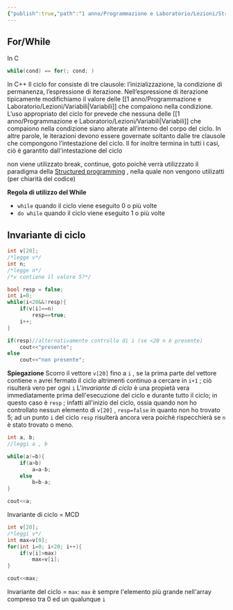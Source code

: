 ```yaml
---
{"publish":true,"path":"1 anno/Programmazione e Laboratorio/Lezioni/Strutture di controllo.md","permalink":"/1 anno/Programmazione e Laboratorio/Lezioni/Strutture di controllo/","PassFrontmatter":true}
---
```



## For/While

In C 
```c++ 
while(cond) == for(; cond; )
```

In C++
Il ciclo for consiste di tre clausole: l’inizializzazione, la condizione di permanenza, l’espressione di iterazione. Nell’espressione di iterazione tipicamente modifichiamo il valore delle [[1 anno/Programmazione e Laboratorio/Lezioni/Variabili\|Variabili]] che compaiono nella condizione. L’uso appropriato del ciclo for prevede che nessuna delle [[1 anno/Programmazione e Laboratorio/Lezioni/Variabili\|Variabili]] che compaiono nella condizione siano alterate all’interno del corpo del ciclo. In altre parole, le iterazioni devono essere governate soltanto dalle tre clausole che compongono l’intestazione del ciclo. Il for inoltre termina in tutti i casi, ciò è garantito dall'intestazione del ciclo

non viene utilizzato break, continue, goto poichè verrà utilizzzato il paradigma della [Structured programming](https://en.wikipedia.org/wiki/Structured_programming) , nella quale non vengono utilizatti (per chiarità del codice)

**Regola di utilizzo del While**
- `while` quando il ciclo viene eseguito 0 o più volte 
- `do while` quando il ciclo viene eseguito 1 o più volte

## Invariante di ciclo

```c++
int v[20];
/*legge v*/
int n;
/*legge n*/
/*v contiene il valore 5?*/

bool resp = false;
int i=0;
while(i<20&&!resp){
	if(v[i]==n)
		resp==true;
	i++;
}

if(resp)//alternativamente controllo di i (se <20 n è presente)
	cout<<"presente";
else 
	cout<<"non presente";
```

**Spiegazione**
Scorro il vettore `v[20]` fino a `i` , se la prima parte del vettore contiene `n` avrei fermato il ciclo altrimenti continuo a cercare in `i+1` ; ciò risulterà vero per ogni `i`
L'*invariante di ciclo* è una propietà vera immediatamente prima dell'esecuzione del ciclo e durante tutto il ciclo; in questo caso è `resp` ; infatti all'inizio del ciclo, ossia quando non ho controllato nessun elemento di `v[20]` , `resp=false` in quanto non ho trovato 5; ad un punto `i` del ciclo `resp` risulterà ancora vera poichè rispecchierà se `n` è stato trovato o meno.

```c++
int a, b;
//leggi a , b

while(a!=b){
	if(a>b)
		a=a-b;
	else
		b=b-a;
}

cout<<a;
```
Invariante di ciclo = MCD

```c++
int v[20];
/*leggi v*/
int max=v[0];
for(int i=0; i<20; i++){
	if(v[i]>max)
		max=v[i];
}

cout<<max;
```

Invariante del ciclo = `max`: `max` è sempre l'elemento più grande nell'array compreso tra 0 ed un qualunque `i` 